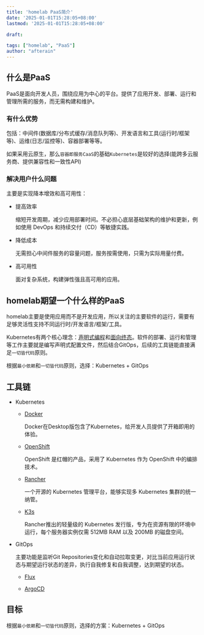 ```yaml
---
title: 'homelab PaaS简介'
date: '2025-01-01T15:28:05+08:00'
lastmod: '2025-01-01T15:28:05+08:00'

draft: 

tags: ["homelab", "PaaS"]
author: "afterain"
---
```

## 什么是PaaS

PaaS是面向开发人员，围绕应用为中心的平台。提供了应用开发、部署、运行和管理所需的服务，而无需构建和维护。

### 有什么优势

包括：中间件(数据库/分布式缓存/消息队列等)、开发语言和工具(运行时/框架等)、运维(日志/监控等)、容器部署等等。

如果采用云原生，那么`容器即服务CaaS`的基础`Kubernetes`是较好的选择(能跨多云服务商、提供兼容性和一致性API)

### 解决用户什么问题

主要是实现降本增效和高可用性：

- 提高效率

	缩短开发周期，减少应用部署时间。不必担心底层基础架构的维护和更新，例如使用 DevOps 和持续交付（CD）等敏捷实践。

- 降低成本

	无需担心中间件服务的容量问题，服务按需使用，只需为实际用量付费。

- 高可用性

	面对复杂系统，构建弹性强且高可用的应用。

##  homelab期望一个什么样的PaaS

homelab主要是使用应用而不是开发应用，所以关注的主要软件的运行，需要有足够灵活性支持不同运行时/开发语言/框架/工具。

Kubernetes有两个核心理念：[声明式编程](https://en.wikipedia.org/wiki/Declarative_programming)和[面向终态](https://branislavjenco.github.io/desired-state-systems/)。软件的部署、运行和管理等工作主要就是编写声明式配置文件，然后结合GitOps，后续的工具链能直接满足`一切皆代码`原则。

根据`最小依赖`和`一切皆代码`原则，选择：Kubernetes + GitOps

## 工具链

- Kubernetes

	- [Docker](https://www.docker.com/products/kubernetes)

		Docker在Desktop版包含了Kubernetes，给开发人员提供了开箱即用的体验。

	- [OpenShift](https://www.redhat.com/en/technologies/cloud-computing/openshift)

		OpenShift 是红帽的产品，采用了 Kubernetes 作为 OpenShift 中的编排技术。

	- [Rancher](https://rancher.com/kubernetes/)

		一个开源的 Kubernetes 管理平台，能够实现多 Kubernetes 集群的统一纳管。

	-  [K3s](https://k3s.io)

		Rancher推出的轻量级的 Kubernetes 发行版，专为在资源有限的环境中运行，每个服务器实例仅需 512MB RAM 以及 200MB 的磁盘空间。

- GitOps

	主要功能是监听Git Repositories变化和自动拉取变更，对比当前应用运行状态与期望运行状态的差异，执行自我修复和自我调整，达到期望的状态。

	- [Flux](https://fluxcd.io)

	- [ArgoCD](https://argo-cd.readthedocs.io/en/stable/)

## 目标

根据`最小依赖`和`一切皆代码`原则，选择的方案：Kubernetes + GitOps
